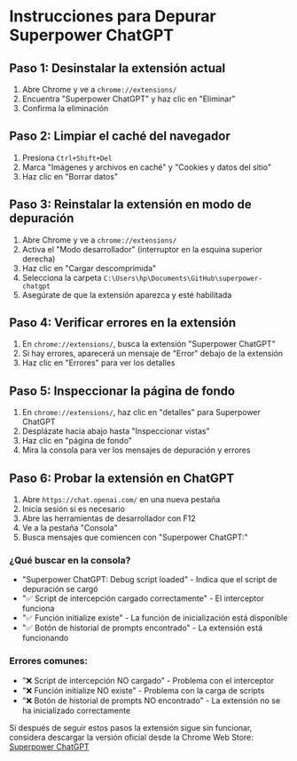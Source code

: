 # Instrucciones para Depurar Superpower ChatGPT

## Paso 1: Desinstalar la extensión actual
1. Abre Chrome y ve a `chrome://extensions/`
2. Encuentra "Superpower ChatGPT" y haz clic en "Eliminar"
3. Confirma la eliminación

## Paso 2: Limpiar el caché del navegador
1. Presiona `Ctrl+Shift+Del`
2. Marca "Imágenes y archivos en caché" y "Cookies y datos del sitio"
3. Haz clic en "Borrar datos"

## Paso 3: Reinstalar la extensión en modo de depuración
1. Abre Chrome y ve a `chrome://extensions/`
2. Activa el "Modo desarrollador" (interruptor en la esquina superior derecha)
3. Haz clic en "Cargar descomprimida"
4. Selecciona la carpeta `C:\Users\hp\Documents\GitHub\superpower-chatgpt`
5. Asegúrate de que la extensión aparezca y esté habilitada

## Paso 4: Verificar errores en la extensión
1. En `chrome://extensions/`, busca la extensión "Superpower ChatGPT"
2. Si hay errores, aparecerá un mensaje de "Error" debajo de la extensión
3. Haz clic en "Errores" para ver los detalles

## Paso 5: Inspeccionar la página de fondo
1. En `chrome://extensions/`, haz clic en "detalles" para Superpower ChatGPT
2. Desplázate hacia abajo hasta "Inspeccionar vistas"
3. Haz clic en "página de fondo"
4. Mira la consola para ver los mensajes de depuración y errores

## Paso 6: Probar la extensión en ChatGPT
1. Abre `https://chat.openai.com/` en una nueva pestaña
2. Inicia sesión si es necesario
3. Abre las herramientas de desarrollador con F12
4. Ve a la pestaña "Consola"
5. Busca mensajes que comiencen con "Superpower ChatGPT:"

### ¿Qué buscar en la consola?
- "Superpower ChatGPT: Debug script loaded" - Indica que el script de depuración se cargó
- "✅ Script de intercepción cargado correctamente" - El interceptor funciona
- "✅ Función initialize existe" - La función de inicialización está disponible
- "✅ Botón de historial de prompts encontrado" - La extensión está funcionando

### Errores comunes:
- "❌ Script de intercepción NO cargado" - Problema con el interceptor
- "❌ Función initialize NO existe" - Problema con la carga de scripts
- "❌ Botón de historial de prompts NO encontrado" - La extensión no se ha inicializado correctamente

Si después de seguir estos pasos la extensión sigue sin funcionar, considera descargar la versión oficial desde la Chrome Web Store: [Superpower ChatGPT](https://chrome.google.com/webstore/detail/superpower-chatgpt/amhmeenmapldpjdedekalnfifgnpfnkc)

